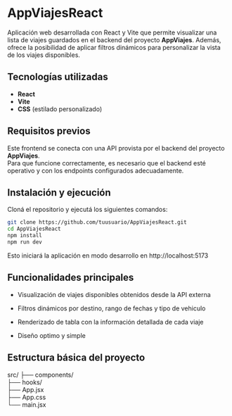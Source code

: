 # AppViajesReact

Aplicación web desarrollada con React y Vite que permite visualizar una lista de viajes guardados en el backend del proyecto **AppViajes**. Además, ofrece la posibilidad de aplicar filtros dinámicos para personalizar la vista de los viajes disponibles.

## Tecnologías utilizadas

- **React**
- **Vite**
- **CSS** (estilado personalizado)

## Requisitos previos

Este frontend se conecta con una API provista por el backend del proyecto **AppViajes**.  
Para que funcione correctamente, es necesario que el backend esté operativo y con los endpoints configurados adecuadamente.

## Instalación y ejecución

Cloná el repositorio y ejecutá los siguientes comandos:

```bash
git clone https://github.com/tuusuario/AppViajesReact.git
cd AppViajesReact
npm install
npm run dev
```

Esto iniciará la aplicación en modo desarrollo en http://localhost:5173

## Funcionalidades principales
- Visualización de viajes disponibles obtenidos desde la API externa

- Filtros dinámicos por destino, rango de fechas y tipo de vehiculo

- Renderizado de tabla con la información detallada de cada viaje

- Diseño optimo y simple

## Estructura básica del proyecto

src/
├── components/         
├── hooks/             
├── App.jsx             
├── App.css          
└── main.jsx            
